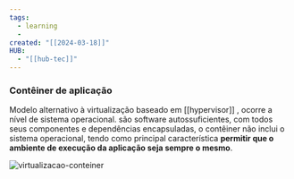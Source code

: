 ```yaml
---
tags:
  - learning
  - 
created: "[[2024-03-18]]"
HUB:
  - "[[hub-tec]]"
---
```

### Contêiner de aplicação

Modelo alternativo à virtualização baseado em [[hypervisor]] , ocorre a nível de sistema operacional.
são software autossuficientes,  com todos seus componentes e dependências encapsuladas, o contêiner não inclui o sistema operacional, tendo como principal característica **permitir que o ambiente de execução da aplicação seja sempre o mesmo**.

![virtualizacao-conteiner](https://i.imgur.com/uuNtgyE.png)

